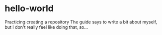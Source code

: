 # hello-world
Practicing creating a repository
The guide says to write a bit about myself, but I don't really feel like doing that, so...
